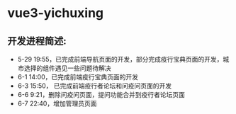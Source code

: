 # vue3-yichuxing
## 开发进程简述:
- 5-29 19:55，已完成前端导航页面的开发，部分完成疫行宝典页面的开发，城市选择的组件遇见一些问题待解决
- 6-1 14:00，已完成前端疫行宝典页面的开发
- 6-3 15:50， 已完成前端疫行者论坛和问疫问页面的开发
- 6-6 9:21，删除问疫问页面，提问功能合并到疫行者论坛页面
- 6-7 22:40，增加管理员页面
